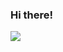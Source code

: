 ### Hi there!

<a href="https://mail.naver.com" target="_blank"><img src="https://img.shields.io/badge/#EA4335?style=plastic&logo=Gmail&logoColor=#000000"/></a>
